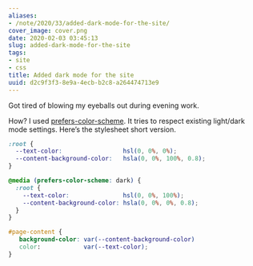 ```yaml
---
aliases:
- /note/2020/33/added-dark-mode-for-the-site/
cover_image: cover.png
date: 2020-02-03 03:45:13
slug: added-dark-mode-for-the-site
tags:
- site
- css
title: Added dark mode for the site
uuid: d2c9f3f3-8e9a-4ecb-b2c8-a264474713e9
---
```


Got tired of blowing my eyeballs out during evening work.

How? I used
[prefers-color-scheme](https://developer.mozilla.org/en-US/search?q=prefers-color-scheme).
It tries to respect existing light/dark mode settings. Here’s the
stylesheet short version.

``` scss
:root {
  --text-color:                 hsl(0, 0%, 0%);
  --content-background-color:   hsla(0, 0%, 100%, 0.8);
}

@media (prefers-color-scheme: dark) {
  :root {
    --text-color:               hsl(0, 0%, 100%);
    --content-background-color: hsla(0, 0%, 0%, 0.8);
  }
}

#page-content {
   background-color: var(--content-background-color)
   color:            var(--text-color);
}
```